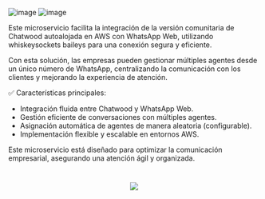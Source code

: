 ![image]( https://img.shields.io/badge/version-1.0.0-3c873a)
![image]( https://img.shields.io/badge/LICENSE-ISC-337aff)


Este microservicio facilita la integración de la versión comunitaria de Chatwood autoalojada en AWS con WhatsApp Web, utilizando whiskeysockets baileys para una conexión segura y eficiente.

Con esta solución, las empresas pueden gestionar múltiples agentes desde un único número de WhatsApp, centralizando la comunicación con los clientes y mejorando la experiencia de atención.

✅ Características principales:

- Integración fluida entre Chatwood y WhatsApp Web.
- Gestión eficiente de conversaciones con múltiples agentes.
- Asignación automática de agentes de manera aleatoria (configurable).
- Implementación flexible y escalable en entornos AWS.

Este microservicio está diseñado para optimizar la comunicación empresarial, asegurando una atención ágil y organizada.

<p style="margin-top:40px;" align="center">
    <img src="https://skillicons.dev/icons?i=nodejs,aws,serverless&perline=8" />
</p>